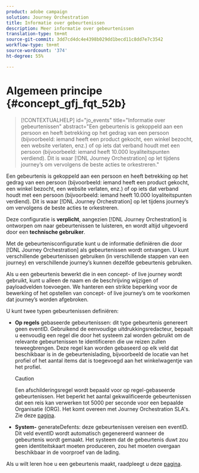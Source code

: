 ```yaml
---
product: adobe campaign
solution: Journey Orchestration
title: Informatie over gebeurtenissen
description: Meer informatie over gebeurtenissen
translation-type: tm+mt
source-git-commit: 3dd7cd4dc4e4398b029dd1becd11c8dd7e7c3542
workflow-type: tm+mt
source-wordcount: '374'
ht-degree: 55%

---
```



# Algemeen principe {#concept_gfj_fqt_52b}

>[!CONTEXTUALHELP]
>id="jo_events"
>title="Informatie over gebeurtenissen"
>abstract="Een gebeurtenis is gekoppeld aan een persoon en heeft betrekking op het gedrag van een persoon (bijvoorbeeld: iemand heeft een product gekocht, een winkel bezocht, een website verlaten, enz.) of op iets dat verband houdt met een persoon (bijvoorbeeld: iemand heeft 10.000 loyaliteitspunten verdiend). Dit is waar [!DNL Journey Orchestration] op let tijdens journey’s om vervolgens de beste acties te orkestreren."

Een gebeurtenis is gekoppeld aan een persoon en heeft betrekking op het gedrag van een persoon (bijvoorbeeld: iemand heeft een product gekocht, een winkel bezocht, een website verlaten, enz.) of op iets dat verband houdt met een persoon (bijvoorbeeld: iemand heeft 10.000 loyaliteitspunten verdiend). Dit is waar [!DNL Journey Orchestration] op let tijdens journey’s om vervolgens de beste acties te orkestreren.

Deze configuratie is **verplicht**, aangezien [!DNL Journey Orchestration] is ontworpen om naar gebeurtenissen te luisteren, en wordt altijd uitgevoerd door een **technische gebruiker**.

Met de gebeurtenisconfiguratie kunt u de informatie definiëren die door [!DNL Journey Orchestration] als gebeurtenissen wordt ontvangen. U kunt verschillende gebeurtenissen gebruiken (in verschillende stappen van een journey) en verschillende journey’s kunnen dezelfde gebeurtenis gebruiken.

Als u een gebeurtenis bewerkt die in een concept- of live journey wordt gebruikt, kunt u alleen de naam en de beschrijving wijzigen of payloadvelden toevoegen. We hanteren een strikte beperking voor de bewerking of het opstellen van concept- of live journey’s om te voorkomen dat journey’s worden afgebroken.

U kunt twee typen gebeurtenissen definiëren:

* **Op regels** gebaseerde gebeurtenissen: dit type gebeurtenis genereert geen eventID. Gebruikend de eenvoudige uitdrukkingsredacteur, bepaalt u eenvoudig een regel die door het systeem zal worden gebruikt om de relevante gebeurtenissen te identificeren die uw reizen zullen teweegbrengen. Deze regel kan worden gebaseerd op elk veld dat beschikbaar is in de gebeurtenislading, bijvoorbeeld de locatie van het profiel of het aantal items dat is toegevoegd aan het winkelwagentje van het profiel.

   >[!CAUTION]
   >
   >Een afschilderingsregel wordt bepaald voor op regel-gebaseerde gebeurtenissen. Het beperkt het aantal gekwalificeerde gebeurtenissen dat een reis kan verwerken tot 5000 per seconde voor een bepaalde Organisatie (ORG). Het komt overeen met Journey Orchestration SLA&#39;s. Zie deze [pagina](https://helpx.adobe.com/legal/product-descriptions/journey-orchestration.html).

* **System-** generateDefents: deze gebeurtenissen vereisen een eventID. Dit veld eventID wordt automatisch gegenereerd wanneer de gebeurtenis wordt gemaakt. Het systeem dat de gebeurtenis duwt zou geen identiteitskaart moeten produceren, zou het moeten overgaan beschikbaar in de voorproef van de lading.

Als u wilt leren hoe u een gebeurtenis maakt, raadpleegt u deze [pagina](../event/about-creating.md).

